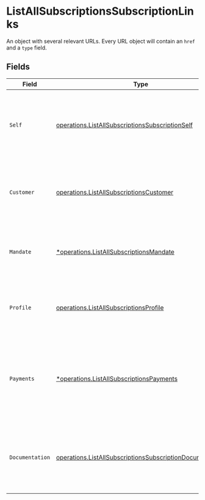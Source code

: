 # ListAllSubscriptionsSubscriptionLinks

An object with several relevant URLs. Every URL object will contain an `href` and a `type` field.


## Fields

| Field                                                                                                                                | Type                                                                                                                                 | Required                                                                                                                             | Description                                                                                                                          |
| ------------------------------------------------------------------------------------------------------------------------------------ | ------------------------------------------------------------------------------------------------------------------------------------ | ------------------------------------------------------------------------------------------------------------------------------------ | ------------------------------------------------------------------------------------------------------------------------------------ |
| `Self`                                                                                                                               | [operations.ListAllSubscriptionsSubscriptionSelf](../../models/operations/listallsubscriptionssubscriptionself.md)                   | :heavy_check_mark:                                                                                                                   | In v2 endpoints, URLs are commonly represented as objects with an `href` and `type` field.                                           |
| `Customer`                                                                                                                           | [operations.ListAllSubscriptionsCustomer](../../models/operations/listallsubscriptionscustomer.md)                                   | :heavy_check_mark:                                                                                                                   | The API resource URL of the [customer](get-customer) this subscription was created for.                                              |
| `Mandate`                                                                                                                            | [*operations.ListAllSubscriptionsMandate](../../models/operations/listallsubscriptionsmandate.md)                                    | :heavy_minus_sign:                                                                                                                   | The API resource URL of the [mandate](get-mandate) this subscription was created for.                                                |
| `Profile`                                                                                                                            | [operations.ListAllSubscriptionsProfile](../../models/operations/listallsubscriptionsprofile.md)                                     | :heavy_check_mark:                                                                                                                   | The API resource URL of the [profile](get-profile) this subscription was created for.                                                |
| `Payments`                                                                                                                           | [*operations.ListAllSubscriptionsPayments](../../models/operations/listallsubscriptionspayments.md)                                  | :heavy_minus_sign:                                                                                                                   | The API resource URL of the [payments](list-payments) created for this subscription. Omitted if no such<br/>payments exist (yet).    |
| `Documentation`                                                                                                                      | [operations.ListAllSubscriptionsSubscriptionDocumentation](../../models/operations/listallsubscriptionssubscriptiondocumentation.md) | :heavy_check_mark:                                                                                                                   | In v2 endpoints, URLs are commonly represented as objects with an `href` and `type` field.                                           |